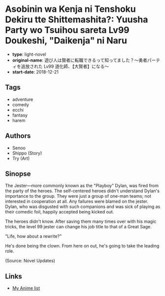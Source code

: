 # Asobinin wa Kenja ni Tenshoku Dekiru tte Shittemashita?: Yuusha Party wo Tsuihou sareta Lv99 Doukeshi, "Daikenja" ni Naru

-   **type**: light-novel
-   **original-name**: 遊び人は賢者に転職できるって知ってました？～勇者パーティを追放された Lv99 道化師、【大賢者】になる～
-   **start-date**: 2018-12-21

## Tags

-   adventure
-   comedy
-   ecchi
-   fantasy
-   harem

## Authors

-   Senoo
-   Shippo (Story)
-   Try (Art)

## Sinopse

The Jester—more commonly known as the "Playboy" Dylan, was fired from the party of the heroes. The self-centered heroes didn't understand Dylan's importance to the group. They were just a group of one-man teams; not interested in cooperation at all. Any failures were blamed on the jester. Dylan, who was disgusted with such companions and was sick of playing as their comedic foil, happily accepted being kicked out.

The heroes didn't know. After saving them many times over with his magic tricks, the level 99 jester can change his job title to that of a Great Sage.

"Life, how about a rewrite?"

He's done being the clown. From here on out, he's going to take the leading role.

(Source: Novel Updates)

## Links

-   [My Anime list](https://myanimelist.net/manga/120353/Asobinin_wa_Kenja_ni_Tenshoku_Dekiru_tte_Shittemashita__Yuusha_Party_wo_Tsuihou_sareta_Lv99_Doukeshi_Daikenja_ni_Naru)
